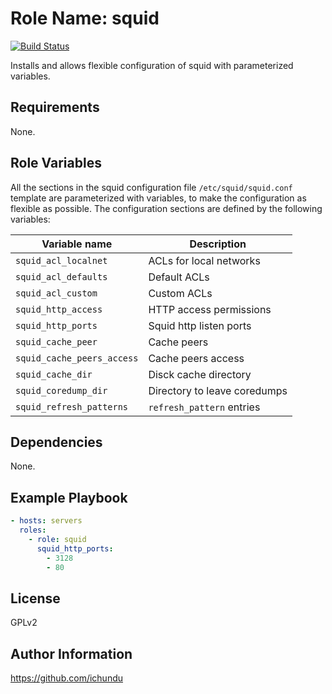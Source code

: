 Role Name: squid
================

[![Build Status](https://travis-ci.org/ichundu/ansible-role-squid.svg?branch=master)](https://travis-ci.org/ichundu/ansible-role-squid.svg?branch=master)

Installs and allows flexible configuration of squid with parameterized variables.

Requirements
------------

None.

Role Variables
--------------

All the sections in the squid configuration file `/etc/squid/squid.conf` template are parameterized with variables, to make the configuration as flexible as possible.
The configuration sections are defined by the following variables:

|   Variable name   |   Description   |
|-------------------|-----------------|
| `squid_acl_localnet` | ACLs for local networks |
| `squid_acl_defaults` | Default ACLs |
| `squid_acl_custom` | Custom ACLs |
| `squid_http_access` | HTTP access permissions |
| `squid_http_ports` | Squid http listen ports |
| `squid_cache_peer` | Cache peers |
| `squid_cache_peers_access` | Cache peers access |
| `squid_cache_dir` | Disck cache directory |
| `squid_coredump_dir` | Directory to leave coredumps |
| `squid_refresh_patterns` | `refresh_pattern` entries |

Dependencies
------------

None.

Example Playbook
----------------

```yaml
- hosts: servers
  roles:
    - role: squid
      squid_http_ports:
        - 3128
        - 80
```

License
-------

GPLv2

Author Information
------------------

https://github.com/ichundu
